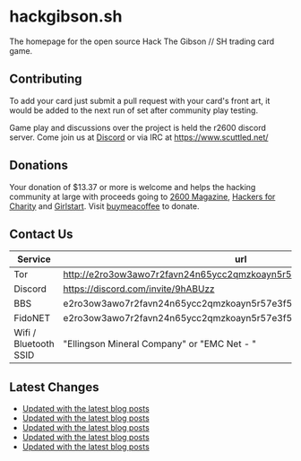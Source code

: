 # hackgibson.sh
The homepage for the open source Hack The Gibson // SH trading card game.


## Contributing

To add your card just submit a pull request with your card's front art, it would be added to the next run of set after community play testing.

Game play and discussions over the project is held the r2600 discord server. Come join us at [Discord](https://discord.com/invite/9hABUzz) or via IRC at https://www.scuttled.net/


## Donations

Your donation of $13.37 or more is welcome and helps the hacking community at large with proceeds going to [2600 Magazine](https://2600.com/), [Hackers for Charity](https://hackersforcharity.org) and [Girlstart](https://girlstart.org).  Visit [buymeacoffee](https://www.buymeacoffee.com/hackgibson.sh) to donate.


## Contact Us

Service | url
-|-
Tor | http://e2ro3ow3awo7r2favn24n65ycc2qmzkoayn5r57e3f56nvjwdcgg32ad.onion
Discord | https://discord.com/invite/9hABUzz
BBS | e2ro3ow3awo7r2favn24n65ycc2qmzkoayn5r57e3f56nvjwdcgg32ad.onion:23
FidoNET | e2ro3ow3awo7r2favn24n65ycc2qmzkoayn5r57e3f56nvjwdcgg32ad.onion:24554
Wifi / Bluetooth SSID | "Ellingson Mineral Company" or "EMC Net - <fidonet address>"

## Latest Changes
<!-- BLOG-POST-LIST:START -->
- [Updated with the latest blog posts](https://github.com/DFW2600/hackgibson.sh/commit/792a2010b97159c158c4149aed54b4689afeed14)
- [Updated with the latest blog posts](https://github.com/DFW2600/hackgibson.sh/commit/1abb8e07dfbda98fb95e796eaf791cbe3932cf23)
- [Updated with the latest blog posts](https://github.com/DFW2600/hackgibson.sh/commit/4ee0f485e948535a20ce80522f64537d8bf85a8a)
- [Updated with the latest blog posts](https://github.com/DFW2600/hackgibson.sh/commit/84110d089260bfa919a0bad6d0915cea8a3f9ec4)
- [Updated with the latest blog posts](https://github.com/DFW2600/hackgibson.sh/commit/c8640051a2c95f22bae87f271e1972c7bb5a935c)
<!-- BLOG-POST-LIST:END -->
